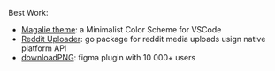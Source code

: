 Best Work:
* [Magalie theme](https://github.com/Mariownyou/magalie-theme): a Minimalist Color Scheme for VSCode
* [Reddit Uploader](https://github.com/Mariownyou/go-reddit-uploader): go package for reddit media uploads usign native platform API
* [downloadPNG](https://github.com/Mariownyou/download-png): figma plugin with 10 000+ users
